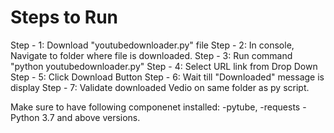 # Steps to Run 
Step - 1: Download "youtubedownloader.py" file
Step - 2: In console, Navigate to folder where file is downloaded.
Step - 3: Run command "python youtubedownloader.py"
Step - 4: Select URL link from Drop Down
Step - 5: Click Download Button
Step - 6: Wait till "Downloaded" message is display 
Step - 7: Validate downloaded Vedio on same folder as py script.

Make sure to have following componenet installed:
-pytube, 
-requests
-Python 3.7 and above versions.
